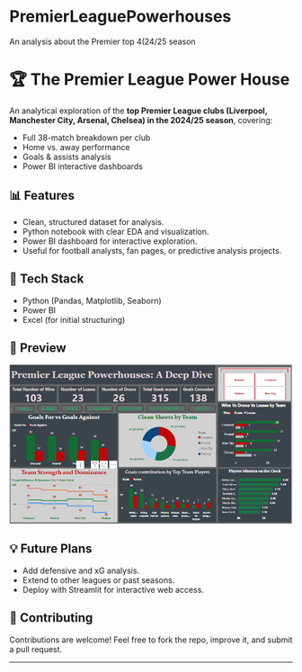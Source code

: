 # PremierLeaguePowerhouses
An analysis about the Premier top 4(24/25 season
# 🏆 The Premier League Power House

An analytical exploration of the **top Premier League clubs (Liverpool, Manchester City, Arsenal, Chelsea) in the 2024/25 season**, covering:

- Full 38-match breakdown per club
- Home vs. away performance
- Goals & assists analysis
- Power BI interactive dashboards

## 📊 Features
- Clean, structured dataset for analysis.
- Python notebook with clear EDA and visualization.
- Power BI dashboard for interactive exploration.
- Useful for football analysts, fan pages, or predictive analysis projects.

## 🚀 Tech Stack
- Python (Pandas, Matplotlib, Seaborn)
- Power BI
- Excel (for initial structuring)

## 📸 Preview

![Dashboard Preview](EPLPowerhouse.png)


## 💡 Future Plans
- Add defensive and xG analysis.
- Extend to other leagues or past seasons.
- Deploy with Streamlit for interactive web access.

## 🤝 Contributing
Contributions are welcome! Feel free to fork the repo, improve it, and submit a pull request.



---




